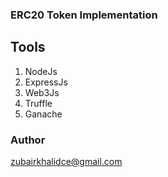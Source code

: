 ### ERC20 Token Implementation

## Tools
1. NodeJs
2. ExpressJs
3. Web3Js
4. Truffle
5. Ganache

### Author
zubairkhalidce@gmail.com

